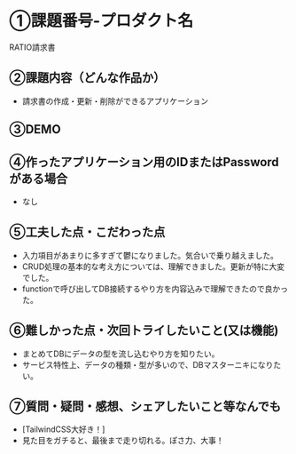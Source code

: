 # ①課題番号-プロダクト名

RATIO請求書

## ②課題内容（どんな作品か）

- 請求書の作成・更新・削除ができるアプリケーション

## ③DEMO

## ④作ったアプリケーション用のIDまたはPasswordがある場合

- なし

## ⑤工夫した点・こだわった点

- 入力項目があまりに多すぎて鬱になりました。気合いで乗り越えました。
- CRUD処理の基本的な考え方については、理解できました。更新が特に大変でした。
- functionで呼び出してDB接続するやり方を内容込みで理解できたので良かった。

## ⑥難しかった点・次回トライしたいこと(又は機能)

- まとめてDBにデータの型を流し込むやり方を知りたい。
- サービス特性上、データの種類・型が多いので、DBマスターニキになりたい。

## ⑦質問・疑問・感想、シェアしたいこと等なんでも

- [TailwindCSS大好き！]
- 見た目をガチると、最後まで走り切れる。ぽさ力、大事！
